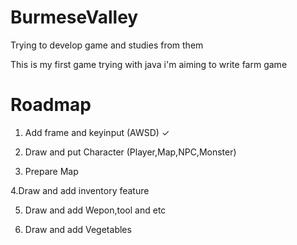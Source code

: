 # BurmeseValley
Trying to develop game and studies from them

This is my first game trying with java i'm aiming to write farm game 

<h1>Roadmap</h1>
  
1. Add frame and keyinput (AWSD) ✓
  
2. Draw and put Character (Player,Map,NPC,Monster)

3. Prepare Map

4.Draw and add inventory feature

5. Draw and add Wepon,tool and etc 

6. Draw and add Vegetables

